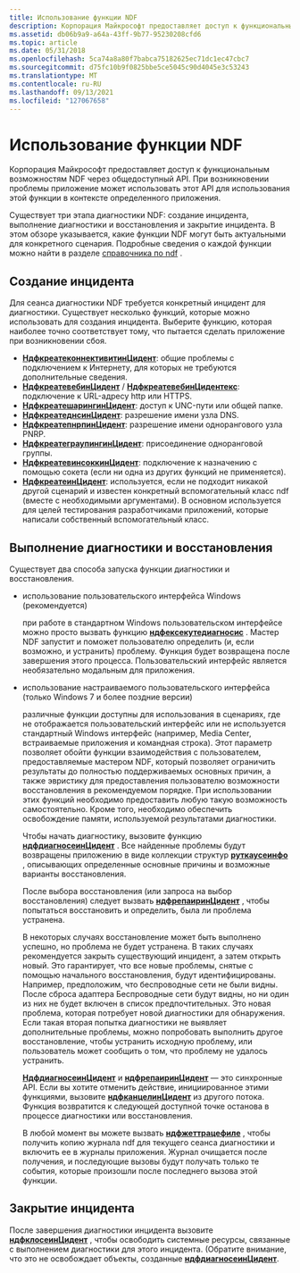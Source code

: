 ```yaml
---
title: Использование функции NDF
description: Корпорация Майкрософт предоставляет доступ к функциональным возможностям NDF через общедоступный API. При возникновении проблемы приложение может использовать этот API для использования этой функции в контексте определенного приложения.
ms.assetid: db06b9a9-a64a-43ff-9b77-95230208cfd6
ms.topic: article
ms.date: 05/31/2018
ms.openlocfilehash: 5ca74a8a80f7babca75182625ec71dc1ec47cbc7
ms.sourcegitcommit: d75fc10b9f0825bbe5ce5045c90d4045e3c53243
ms.translationtype: MT
ms.contentlocale: ru-RU
ms.lasthandoff: 09/13/2021
ms.locfileid: "127067658"
---
```

# <a name="using-ndf-functionality"></a>Использование функции NDF

Корпорация Майкрософт предоставляет доступ к функциональным возможностям NDF через общедоступный API. При возникновении проблемы приложение может использовать этот API для использования этой функции в контексте определенного приложения.

Существует три этапа диагностики NDF: создание инцидента, выполнение диагностики и восстановления и закрытие инцидента. В этом обзоре указывается, какие функции NDF могут быть актуальными для конкретного сценария. Подробные сведения о каждой функции можно найти в разделе [справочника по ndf](ndf-reference.md) .

## <a name="creating-an-incident"></a>Создание инцидента

Для сеанса диагностики NDF требуется конкретный инцидент для диагностики. Существует несколько функций, которые можно использовать для создания инцидента. Выберите функцию, которая наиболее точно соответствует тому, что пытается сделать приложение при возникновении сбоя.

-   [**НдфкреатеконнективитинЦидент**](/windows/desktop/api/Ndfapi/nf-ndfapi-ndfcreateconnectivityincident): общие проблемы с подключением к Интернету, для которых не требуются дополнительные сведения.
-   [**НдфкреатевебинЦидент**](/windows/desktop/api/Ndfapi/nf-ndfapi-ndfcreatewebincident) / [**НдфкреатевебинЦидентекс**](/windows/desktop/api/Ndfapi/nf-ndfapi-ndfcreatewebincidentex): подключение к URL-адресу http или HTTPS.
-   [**НдфкреатешарингинЦидент**](/windows/desktop/api/Ndfapi/nf-ndfapi-ndfcreatesharingincident): доступ к UNC-пути или общей папке.
-   [**НдфкреатеднсинЦидент**](/windows/desktop/api/Ndfapi/nf-ndfapi-ndfcreatednsincident): разрешение имени узла DNS.
-   [**НдфкреатепнрпинЦидент**](/windows/desktop/api/Ndfapi/nf-ndfapi-ndfcreatepnrpincident): разрешение имени однорангового узла PNRP.
-   [**НдфкреатеграупингинЦидент**](/windows/desktop/api/Ndfapi/nf-ndfapi-ndfcreategroupingincident): присоединение одноранговой группы.
-   [**НдфкреатевинсоккинЦидент**](/windows/desktop/api/Ndfapi/nf-ndfapi-ndfcreatewinsockincident): подключение к назначению с помощью сокета (если ни одна из других функций не применяется).
-   [**НдфкреатеинЦидент**](/windows/desktop/api/Ndfapi/nf-ndfapi-ndfcreateincident): используется, если не подходит никакой другой сценарий и известен конкретный вспомогательный класс ndf (вместе с необходимыми аргументами). В основном используется для целей тестирования разработчиками приложений, которые написали собственный вспомогательный класс.

## <a name="running-diagnosis-and-repairs"></a>Выполнение диагностики и восстановления

Существует два способа запуска функции диагностики и восстановления.

-   использование пользовательского интерфейса Windows (рекомендуется)

    при работе в стандартном Windows пользовательском интерфейсе можно просто вызвать функцию [**ндфексекутедиагносис**](/windows/desktop/api/Ndfapi/nf-ndfapi-ndfexecutediagnosis) . Мастер NDF запустит и поможет пользователю определить (и, если возможно, и устранить) проблему. Функция будет возвращена после завершения этого процесса. Пользовательский интерфейс является необязательно модальным для приложения.

-   использование настраиваемого пользовательского интерфейса (только Windows 7 и более поздние версии)

    различные функции доступны для использования в сценариях, где не отображается пользовательский интерфейс или не используется стандартный Windows интерфейс (например, Media Center, встраиваемые приложения и командная строка). Этот параметр позволяет обойти функции взаимодействия с пользователем, предоставляемые мастером NDF, который позволяет ограничить результаты до полностью поддерживаемых основных причин, а также эвристику для предоставления пользователю возможности восстановления в рекомендуемом порядке. При использовании этих функций необходимо предоставить любую такую возможность самостоятельно. Кроме того, необходимо обеспечить освобождение памяти, используемой результатами диагностики.

    Чтобы начать диагностику, вызовите функцию [**ндфдиагносеинЦидент**](/windows/desktop/api/Ndfapi/nf-ndfapi-ndfdiagnoseincident) . Все найденные проблемы будут возвращены приложению в виде коллекции структур [**руткаусеинфо**](/windows/win32/api/ndattrib/ns-ndattrib-rootcauseinfo) , описывающих определенные основные причины и возможные варианты восстановления.

    После выбора восстановления (или запроса на выбор восстановления) следует вызвать [**ндфрепаиринЦидент**](/windows/desktop/api/Ndfapi/nf-ndfapi-ndfrepairincident) , чтобы попытаться восстановить и определить, была ли проблема устранена.

    В некоторых случаях восстановление может быть выполнено успешно, но проблема не будет устранена. В таких случаях рекомендуется закрыть существующий инцидент, а затем открыть новый. Это гарантирует, что все новые проблемы, снятые с помощью начального восстановления, будут идентифицированы. Например, предположим, что беспроводные сети не были видны. После сброса адаптера Беспроводные сети будут видны, но ни один из них не будет включен в список предпочтительных. Это новая проблема, которая потребует новой диагностики для обнаружения. Если такая вторая попытка диагностики не выявляет дополнительные проблемы, можно попробовать выполнить другое восстановление, чтобы устранить исходную проблему, или пользователь может сообщить о том, что проблему не удалось устранить.

    [**НдфдиагносеинЦидент**](/windows/desktop/api/Ndfapi/nf-ndfapi-ndfdiagnoseincident) и [**ндфрепаиринЦидент**](/windows/desktop/api/Ndfapi/nf-ndfapi-ndfrepairincident) — это синхронные API. Если вы хотите отменить действие, инициированное этими функциями, вызовите [**ндфканцелинЦидент**](/windows/desktop/api/Ndfapi/nf-ndfapi-ndfcancelincident) из другого потока. Функция возвратится к следующей доступной точке останова в процессе диагностики или восстановления.

    В любой момент вы можете вызвать [**ндфжеттрацефиле**](/windows/desktop/api/Ndfapi/nf-ndfapi-ndfgettracefile) , чтобы получить копию журнала ndf для текущего сеанса диагностики и включить ее в журналы приложения. Журнал очищается после получения, и последующие вызовы будут получать только те события, которые произошли после последнего вызова этой функции.

## <a name="closing-an-incident"></a>Закрытие инцидента

После завершения диагностики инцидента вызовите [**ндфклосеинЦидент**](/windows/desktop/api/Ndfapi/nf-ndfapi-ndfcloseincident) , чтобы освободить системные ресурсы, связанные с выполнением диагностики для этого инцидента. (Обратите внимание, что это не освобождает объекты, созданные [**ндфдиагносеинЦидент**](/windows/desktop/api/Ndfapi/nf-ndfapi-ndfdiagnoseincident).
